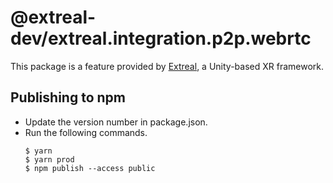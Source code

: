 ﻿# @extreal-dev/extreal.integration.p2p.webrtc

This package is a feature provided by [Extreal](https://fintan.jp/page/6717/), a Unity-based XR framework.

## Publishing to npm

- Update the version number in package.json.
- Run the following commands.
  ```
  $ yarn
  $ yarn prod
  $ npm publish --access public
  ```
